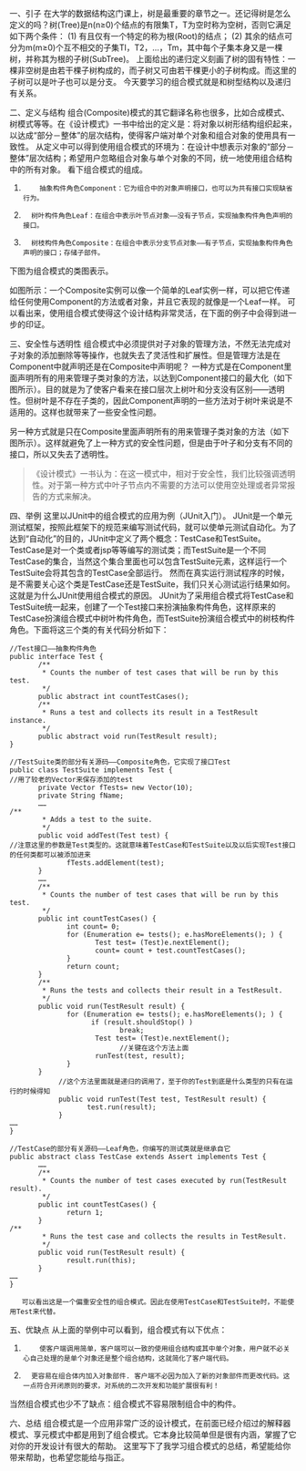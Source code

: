 一、引子
在大学的数据结构这门课上，树是最重要的章节之一。还记得树是怎么定义的吗？树(Tree)是n(n≥0)个结点的有限集T，T为空时称为空树，否则它满足如下两个条件：
(1)    有且仅有一个特定的称为根(Root)的结点；
(2)   其余的结点可分为m(m≥0)个互不相交的子集Tl，T2，…，Tm，其中每个子集本身又是一棵树，并称其为根的子树(SubTree)。
上面给出的递归定义刻画了树的固有特性：一棵非空树是由若干棵子树构成的，而子树又可由若干棵更小的子树构成。而这里的子树可以是叶子也可以是分支。
今天要学习的组合模式就是和树型结构以及递归有关系。
 
二、定义与结构
组合(Composite)模式的其它翻译名称也很多，比如合成模式、树模式等等。在《设计模式》一书中给出的定义是：将对象以树形结构组织起来，以达成“部分－整体”的层次结构，使得客户端对单个对象和组合对象的使用具有一致性。
从定义中可以得到使用组合模式的环境为：在设计中想表示对象的“部分－整体”层次结构；希望用户忽略组合对象与单个对象的不同，统一地使用组合结构中的所有对象。
看下组合模式的组成。
1)         抽象构件角色Component：它为组合中的对象声明接口，也可以为共有接口实现缺省行为。
2)       树叶构件角色Leaf：在组合中表示叶节点对象——没有子节点，实现抽象构件角色声明的接口。
3)       树枝构件角色Composite：在组合中表示分支节点对象——有子节点，实现抽象构件角色声明的接口；存储子部件。
下图为组合模式的类图表示。

 
如图所示：一个Composite实例可以像一个简单的Leaf实例一样，可以把它传递给任何使用Component的方法或者对象，并且它表现的就像是一个Leaf一样。
可以看出来，使用组合模式使得这个设计结构非常灵活，在下面的例子中会得到进一步的印证。
      
三、安全性与透明性
组合模式中必须提供对子对象的管理方法，不然无法完成对子对象的添加删除等等操作，也就失去了灵活性和扩展性。但是管理方法是在Component中就声明还是在Composite中声明呢？
一种方式是在Component里面声明所有的用来管理子类对象的方法，以达到Component接口的最大化（如下图所示）。目的就是为了使客户看来在接口层次上树叶和分支没有区别——透明性。但树叶是不存在子类的，因此Component声明的一些方法对于树叶来说是不适用的。这样也就带来了一些安全性问题。

 
另一种方式就是只在Composite里面声明所有的用来管理子类对象的方法（如下图所示）。这样就避免了上一种方式的安全性问题，但是由于叶子和分支有不同的接口，所以又失去了透明性。
    


> 《设计模式》一书认为：在这一模式中，相对于安全性，我们比较强调透明性。对于第一种方式中叶子节点内不需要的方法可以使用空处理或者异常报告的方式来解决。
 
四、举例
这里以JUnit中的组合模式的应用为例（JUnit入门）。
JUnit是一个单元测试框架，按照此框架下的规范来编写测试代码，就可以使单元测试自动化。为了达到“自动化”的目的，JUnit中定义了两个概念：TestCase和TestSuite。TestCase是对一个类或者jsp等等编写的测试类；而TestSuite是一个不同TestCase的集合，当然这个集合里面也可以包含TestSuite元素，这样运行一个TestSuite会将其包含的TestCase全部运行。
然而在真实运行测试程序的时候，是不需要关心这个类是TestCase还是TestSuite，我们只关心测试运行结果如何。这就是为什么JUnit使用组合模式的原因。
JUnit为了采用组合模式将TestCase和TestSuite统一起来，创建了一个Test接口来扮演抽象构件角色，这样原来的TestCase扮演组合模式中树叶构件角色，而TestSuite扮演组合模式中的树枝构件角色。下面将这三个类的有关代码分析如下：
 

```
//Test接口——抽象构件角色
public interface Test {
       /**
        * Counts the number of test cases that will be run by this test.
        */
       public abstract int countTestCases();
       /**
        * Runs a test and collects its result in a TestResult instance.
        */
       public abstract void run(TestResult result);
}
 
//TestSuite类的部分有关源码——Composite角色，它实现了接口Test
public class TestSuite implements Test {
//用了较老的Vector来保存添加的test
       private Vector fTests= new Vector(10);
       private String fName;
       …… 
/**
        * Adds a test to the suite.
        */
       public void addTest(Test test) {          
//注意这里的参数是Test类型的。这就意味着TestCase和TestSuite以及以后实现Test接口的任何类都可以被添加进来
              fTests.addElement(test);
       }
       ……
       /**
        * Counts the number of test cases that will be run by this test.
        */
       public int countTestCases() {
              int count= 0;
              for (Enumeration e= tests(); e.hasMoreElements(); ) {
                     Test test= (Test)e.nextElement();
                     count= count + test.countTestCases();
              }
              return count;
       }
       /**
        * Runs the tests and collects their result in a TestResult.
        */
       public void run(TestResult result) {
              for (Enumeration e= tests(); e.hasMoreElements(); ) {
                    if (result.shouldStop() )
                           break;
                     Test test= (Test)e.nextElement();
                           //关键在这个方法上面
                     runTest(test, result);
              }
       }
            //这个方法里面就是递归的调用了，至于你的Test到底是什么类型的只有在运行的时候得知
            public void runTest(Test test, TestResult result) {
                   test.run(result);
            }
……
}
 
//TestCase的部分有关源码——Leaf角色，你编写的测试类就是继承自它
public abstract class TestCase extends Assert implements Test {
       ……
       /**
        * Counts the number of test cases executed by run(TestResult result).
        */
       public int countTestCases() {
              return 1;
       }
/**
        * Runs the test case and collects the results in TestResult.
        */
       public void run(TestResult result) {
              result.run(this);
       }
……
}
```
       可以看出这是一个偏重安全性的组合模式。因此在使用TestCase和TestSuite时，不能使用Test来代替。
 
五、优缺点
从上面的举例中可以看到，组合模式有以下优点：
1)         使客户端调用简单，客户端可以一致的使用组合结构或其中单个对象，用户就不必关心自己处理的是单个对象还是整个组合结构，这就简化了客户端代码。
2)       更容易在组合体内加入对象部件. 客户端不必因为加入了新的对象部件而更改代码。这一点符合开闭原则的要求，对系统的二次开发和功能扩展很有利！
当然组合模式也少不了缺点：组合模式不容易限制组合中的构件。
 
六、总结
组合模式是一个应用非常广泛的设计模式，在前面已经介绍过的解释器模式、享元模式中都是用到了组合模式。它本身比较简单但是很有内涵，掌握了它对你的开发设计有很大的帮助。
这里写下了我学习组合模式的总结，希望能给你带来帮助，也希望您能给与指正。
